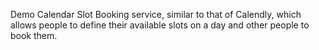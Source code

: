 Demo Calendar Slot Booking service, similar to that of Calendly, which allows people
to define their available slots on a day and other people to book them.
